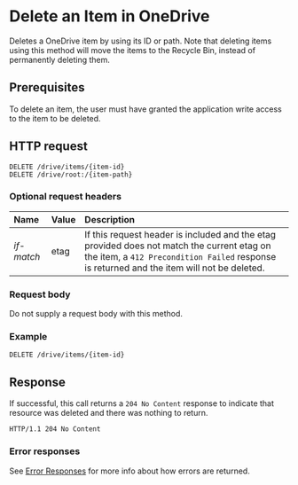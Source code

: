 # Delete an Item in OneDrive

Deletes a OneDrive item by using its ID or path. Note that deleting items using this method
will move the items to the Recycle Bin, instead of permanently deleting them.


## Prerequisites
To delete an item, the user must have granted the application write access
to the item to be deleted.

## HTTP request

<!-- { "blockType": "ignored" } -->
```
DELETE /drive/items/{item-id}
DELETE /drive/root:/{item-path}
```

### Optional request headers

| Name       | Value | Description                                                                                                                                                                              |
|:-----------|:------|:-----------------------------------------------------------------------------------------------------------------------------------------------------------------------------------------|
| _if-match_ | etag  | If this request header is included and the etag provided does not match the current etag on the item, a `412 Precondition Failed` response is returned and the item will not be deleted. |

### Request body
Do not supply a request body with this method.


### Example
<!-- { "blockType": "request", "name": "delete-item" } -->
```
DELETE /drive/items/{item-id}
```

## Response

If successful, this call returns a `204 No Content` response to indicate that
resource was deleted and there was nothing to return.

<!-- { "blockType": "response" } -->
```http
HTTP/1.1 204 No Content
```

### Error responses

See [Error Responses][error-response] for more info about
how errors are returned.

[error-response]: ../misc/errors.md

<!-- {
  "type": "#page.annotation",
  "description": "Delete an item from OneDrive",
  "keywords": "delete,existing item,onedrive",
  "section": "documentation",
  "tocPath": "Items/Delete"
} -->
